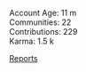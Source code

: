 Account Age: 11 m                                                 
Communities: 22                                                    
Contributions: 229                                                  
Karma: 1.5 k                                                      

[Reports](/Reporters/ThomasOG73)
